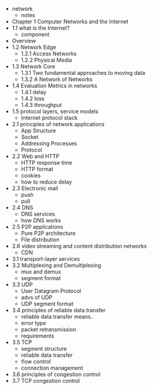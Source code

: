* network
  + notes
* Chapter 1 Computer Networks and the Internet 
* 1.1 what is the Internet?
  + component
* Overview
* 1.2 Network Edge
  + 1.2.1 Access Networks
  + 1.2.2 Physical Media
* 1.3 Network Core
  + 1.3.1 Two fundamental approaches to moving data
  + 1.3.2 A Network of Networks
* 1.4 Evaluation Metrics in networks
  + 1.4.1 delay
  + 1.4.2 loss
  + 1.4.3 throughput
* 1.5 protocol layers, service models
  + Internet protocol stack
* 2.1 principles of network applications
  + App Structure
  + Socket
  + Addressing Processes
  + Protocol
* 2.2 Web and HTTP
  + HTTP response time
  + HTTP format
  + cookies
  + how to reduce delay
* 2.3 Electronic mail
  + push
  + pull
* 2.4 DNS
  + DNS services
  + how DNS works 
* 2.5 P2P applications
  + Pure P2P architecture
  + File distribution
* 2.6 video streaming and content distribution networks
  + CDN
* 3.1 transport-layer services
* 3.2 Multiplexing and Demultiplexing
  + mux and demux
  + segment format
* 3.3 UDP
  + User Datagram Protocol
  + advs of UDP
  + UDP segment format
* 3.4 principles of reliable data transfer
  + reliable data transfer means..
  + error type
  + packet retransmission 
  + requirements
* 3.5 TCP
  + segment structure
  + reliable data transfer
  + flow control
  + connection management
* 3.6 principles of congestion control
* 3.7 TCP congestion control
